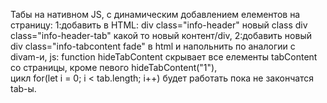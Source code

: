 Табы на нативном JS, с динамическим добавлением елементов на страницу:
 1:добавить в  HTML: div class="info-header" новый class div class="info-header-tab" какой то новый контент/div,
 2:добавить новый div class="info-tabcontent fade" в html и напольнить по аналогии с divam-и,
js: function hideTabContent скрывает все елементы tabContent со страницы, кроме певого hideTabContent("1"),  
		цикл for(let i = 0; i < tab.length; i++) будет работать пока не закончатся tab-ы.	
	
